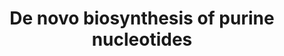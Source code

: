 ---
annotations:
- id: PW:0000867
  parent: classic metabolic pathway
  type: Pathway Ontology
  value: de novo purine biosynthetic pathway
authors:
- M.Braymer
- MaintBot
- Christine Chichester
- Egonw
- Mkutmon
- Eweitz
description: 'The ergosterol biosynthesis pathway is required for generation of a
  major constituent of the fungal plasma membrane, ergosterol (CITS: [Paltauf])(CITS:
  [8561481]). This pathway is fungal-specific; plasma membranes of other organisms
  are composed predominantly of other types of sterol. However, the pathway is not
  universally present in fungi; for example, Pneumocystis carinii plasma membranes
  lack ergosterol (CITS: [12531182]). In S. cerevisiae, some steps in the pathway
  are dispensible while others are essential for viability (CITS: [8277826]).    The
  ergosterol biosynthesis pathway has been the subject of intensive investigation
  as a target of antifungal drugs (CITS: [11815273]). The major target of azole antifungal
  drugs is lanosterol 14-alpha demethylase, a member of the cytochrome P450 family
  known as Erg11 protein in many fungal species. Squalene epoxidase (Erg1p in S. cerevisiae)
  is the specific target of allylamine drugs such as terbinafine (CITS: [14638499]).
  Mutations in the genes encoding these enzymes and others in the pathway, as well
  as alterations in the expression levels of the pathway constituents, can lead to
  antifungal drug resistance (CITS: [11815273]).  SOURCE: SGD pathways, http://pathway.yeastgenome.org/server.html'
last-edited: 2021-05-25
organisms:
- Saccharomyces cerevisiae
redirect_from:
- /index.php/Pathway:WP203
- /instance/WP203
- /instance/WP203_rr118180
revision: r118180
schema-jsonld:
- '@context': https://schema.org/
  '@id': https://wikipathways.github.io/pathways/WP203.html
  '@type': Dataset
  creator:
    '@type': Organization
    name: WikiPathways
  description: 'The ergosterol biosynthesis pathway is required for generation of
    a major constituent of the fungal plasma membrane, ergosterol (CITS: [Paltauf])(CITS:
    [8561481]). This pathway is fungal-specific; plasma membranes of other organisms
    are composed predominantly of other types of sterol. However, the pathway is not
    universally present in fungi; for example, Pneumocystis carinii plasma membranes
    lack ergosterol (CITS: [12531182]). In S. cerevisiae, some steps in the pathway
    are dispensible while others are essential for viability (CITS: [8277826]).    The
    ergosterol biosynthesis pathway has been the subject of intensive investigation
    as a target of antifungal drugs (CITS: [11815273]). The major target of azole
    antifungal drugs is lanosterol 14-alpha demethylase, a member of the cytochrome
    P450 family known as Erg11 protein in many fungal species. Squalene epoxidase
    (Erg1p in S. cerevisiae) is the specific target of allylamine drugs such as terbinafine
    (CITS: [14638499]). Mutations in the genes encoding these enzymes and others in
    the pathway, as well as alterations in the expression levels of the pathway constituents,
    can lead to antifungal drug resistance (CITS: [11815273]).  SOURCE: SGD pathways,
    http://pathway.yeastgenome.org/server.html'
  keywords:
  - 10-formyl-THF
  - ADE1
  - ADE12
  - ADE13
  - ADE16
  - ADE17
  - ADE2
  - ADE4
  - ADE5,7
  - ADE6
  - ADE8
  - ADK1
  - ADK2
  - ADP
  - AICAR
  - ATP
  - GDP
  - GMP
  - GTP
  - GUA1
  - GUK1
  - IMD2
  - IMD3
  - IMD4
  - L-glutamate
  - L-glutamine
  - L-glycine
  - NADH
  - PRPP
  - RNR1
  - RNR2
  - RNR3
  - RNR4
  - YNK1
  - dGDP
  - phosphate
  - pyrophosphate
  - xanthosine-5-phosphate
  license: CC0
  name: De novo biosynthesis of purine nucleotides
seo: CreativeWork
title: De novo biosynthesis of purine nucleotides
wpid: WP203
---